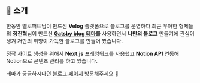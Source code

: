 ## 👋 소개

한동안 벨로퍼트님이 만드신 **Velog** 플랫폼으로 블로그를 운영하다 최근 우아한 형제들의 **정진혁**님이 만드신 **[Gatsby blog 테마](https://github.com/zoomkoding/zoomkoding-gatsby-blog)를** 사용하면서 **나만의 블로그** 만들기에 관심이 생겨 저만의 취향이 가득한 블로그를 만들어 봤습니다.

정작 사이트 생성을 위해서 **Next.js** 프레임워크를 사용했고 **Notion API** 연동해 Notion으로 콘텐츠 관리를 하고 있습니다.

테마가 궁금하시다면 [블로그 페이지](https://heelog.dev/) 방문해주세요 🙏
